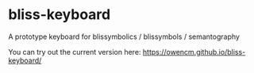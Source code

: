 # bliss-keyboard
A prototype keyboard for blissymbolics / blissymbols / semantography

You can try out the current version here: https://owencm.github.io/bliss-keyboard/
